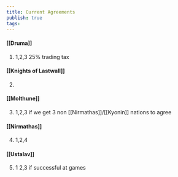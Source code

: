 ```yaml
---
title: Current Agreements
publish: true
tags:
---
```

#### [[Druma]]
1. 1,2,3 25% trading tax

#### [[Knights of Lastwall]]
2. 

#### [[Molthune]]
3. 1,2,3 if we get 3 non [[Nirmathas]]/[[Kyonin]] nations to agree

#### [[Nirmathas]]
4. 1,2,4

#### [[Ustalav]]
5. 1 2,3 if successful at games

